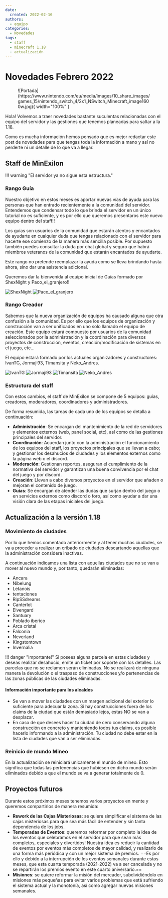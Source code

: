 ```yaml
---
date:
  created: 2022-02-16
authors:
  - equipo
categories:
  - Novedades
tags:
  - staff
  - minecraft 1.18
  - actualización
---
```


# Novedades Febrero 2022

<figure markdown="span">
  ![Portada](https://www.nintendo.com/eu/media/images/10_share_images/games_15/nintendo_switch_4/2x1_NSwitch_Minecraft_image1600w.jpg){ width="100%" }
</figure>

Hola! Volvemos a traer novedades bastante suculentas relacionadas con el equipo del servidor y las gestiones que tenemos planeadas para saltar a la 1.18.

Como es mucha información hemos pensado que es mejor redactar este post de novedades para que tengas toda la información a mano y así no perderte ni un detalle de lo que va a llegar.

<!-- more -->

## Staff de MinExilon
!!! warning "El servidor ya no sigue esta estructura."

### Rango Guía
Nuestro objetivo en estos meses es aportar nuevas vías de ayuda para las personas que han entrado recientemente a la comunidad del servidor. Entendemos que condensar todo lo que brinda el servidor en un único tutorial no es suficiente, y es por ello que queremos presentaros este nuevo equipo dentro del staff!!

Los guías son usuarios de la comunidad que estarán atentos y encantados de ayudarte en cualquier duda que tengas relacionado con el servidor para hacerte ese comienzo de la manera más sencilla posible. Por supuesto también puedes consultar la duda por chat global y seguro que habrá miembros veteranos de la comunidad que estarán encantados de ayudarte.

Este rango no pretende reemplazar la ayuda como se lleva brindando hasta ahora, sino dar una asistencia adicional.

Queremos dar la bienvenida al equipo inicial de Guías formado por ShexNight y Paco_el_granjero!!

![ShexNight](https://crafthead.net/avatar/62a28b9cf49144dfb2bd9391f6e15b9b)
![Paco_el_granjero](https://crafthead.net/avatar/36cdc3be72f844d58ee11261de792e08)

### Rango Creador
Sabemos que la nueva organización de equipos ha causado alguna que otra confusión a la comunidad. Es por ello que los equipos de organización y construcción van a ser unificados en uno solo llamado el equipo de creación. Este equipo estará compuesto por usuarios de la comunidad seleccionados por la administración y la coordinación para diversos proyectos de construcción, eventos, creación/modificación de sistemas en el juego, etc…

El equipo estará formado por los actuales organizadores y constructores: IvanTG, Jormaji93, Timansita y Neko_Andres.

![IvanTG](https://crafthead.net/avatar/02575cbf8ff94b8e9798cc3a0aada4cc)
![Jormaji93](https://crafthead.net/avatar/0fcc08dece584d80abbfae3e19a74fdb)
![Timansita](https://crafthead.net/avatar/81b38d5516064f479fbbbb883b52bd4b)
![Neko_Andres](https://crafthead.net/avatar/aa64ce62b99d4765b9ab9e1b23c43c23)

### Estructura del staff
Con estos cambios, el staff de MinExilon se compone de 5 equipos: guías, creadores, moderadores, coordinadores y administradores.

De forma resumida, las tareas de cada uno de los equipos se detalla a continuación:

- __Administración__: Se encargan del mantenimiento de la red de servidores y elementos externos (web, panel social, etc), así como de las gestiones principales del servidor.
- __Coordinación__: Acuerdan junto con la administración el funcionamiento de los equipos del staff, los proyectos principales que se llevan a cabo; y gestionar los desahucios de ciudades y los elementos externos como la página web o el discord.
- __Moderación__: Gestionan reportes, aseguran el cumplimiento de la normativa del servidor y garantizan una buena convivencia por el chat del juego y por discord.
- __Creación__: Llevan a cabo diversos proyectos en el servidor que añaden o mejoran el contenido de juego.
- __Guías__: Se encargan de atender las dudas que surjan dentro del juego o en servicios externos como discord o foro, así como ayudar a dar una visión clara de las etapas iniciales del juego.

## Actualización a la versión 1.18

### Movimiento de ciudades
Por lo que hemos comentado anteriormente y al tener muchas ciudades, se va a proceder a realizar un cribado de ciudades descartando aquellas que la administración considera inactivas.

A continuación indicamos una lista con aquellas ciudades que no se van a mover al nuevo mundo y, por tanto, quedarán eliminadas:

- Ancara
- Nibelung
- Letanois
- tentaciones
- RipSSdreams
- Canterlot
- Elvengard
- Santuary
- Poblado iberico
- Arca cristal
- Falconia
- Neverland
- Kingstontown
- Invernalia

!!! danger "Importante!"
    Si posees alguna parcela en estas ciudades y deseas realizar desahucio, emite un tícket por soporte con los detalles. Las parcelas que no se reclamen serán eliminadas. No se realizará de ninguna manera la devolución o el traspaso de construcciones y/o pertenencias de las zonas públicas de las ciudades eliminadas.

#### Información importante para los alcaldes
- Se van a mover las ciudades con un margen adicional del exterior lo suficiente para adecuar la zona. Si hay construcciones fuera de los claims de la ciudad que están demasiado lejos, estas NO se van a desplazar.
- En caso de que desees hacer tu ciudad de cero conservando alguna construcción en concreto y manteniendo todos tus claims, es posible hacerlo informando a la administración. Tu ciudad no debe estar en la lista de ciudades que van a ser eliminadas.

### Reinicio de mundo Mineo
En la actualización se reiniciará unicamente el mundo de mineo. Esto significa que todas las pertenencias que hubiesen en dicho mundo serán eliminados debido a que el mundo se va a generar totalmente de 0.

## Proyectos futuros
Durante estos próximos meses tenemos varios proyectos en mente y queremos compartirlos de manera resumida:

- __Rework de las Cajas Misteriosas__: se quiere simplificar el sistema de las cajas misteriosas para que sea más fácil de entender y sin tanta dependencia de los jobs.
- __Temporadas de Eventos__: queremos reformar por completo la idea de los eventos que celebramos en el servidor para que sean más completos, especiales y divertidos! Nuestra idea es reducir la cantidad de eventos por eventos más completos de mayor calidad, y realizarlo de una forma más periódica y con un mejor sistema de premios. ==Es por ello y debido a la interrupción de los eventos semanales durante estos meses, que esta cuarta temporada (2021-2022) va a ser cancelada y no se repartirán los premios evento en este cuarto aniversario.==
- __Misiones__: se quiere reformar la misión del mercader, subdividiéndolo en misiones más pequeñas para evitar varios problemas que está sufriendo el sistema actual y la monotonía, así como agregar nuevas misiones semanales.